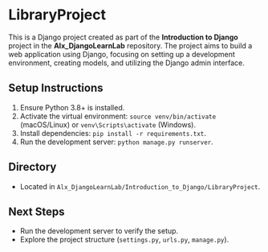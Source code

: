 # LibraryProject

This is a Django project created as part of the **Introduction to Django** project in the **Alx_DjangoLearnLab** repository. The project aims to build a web application using Django, focusing on setting up a development environment, creating models, and utilizing the Django admin interface.

## Setup Instructions
1. Ensure Python 3.8+ is installed.
2. Activate the virtual environment: `source venv/bin/activate` (macOS/Linux) or `venv\Scripts\activate` (Windows).
3. Install dependencies: `pip install -r requirements.txt`.
4. Run the development server: `python manage.py runserver`.

## Directory
- Located in `Alx_DjangoLearnLab/Introduction_to_Django/LibraryProject`.

## Next Steps
- Run the development server to verify the setup.
- Explore the project structure (`settings.py`, `urls.py`, `manage.py`).